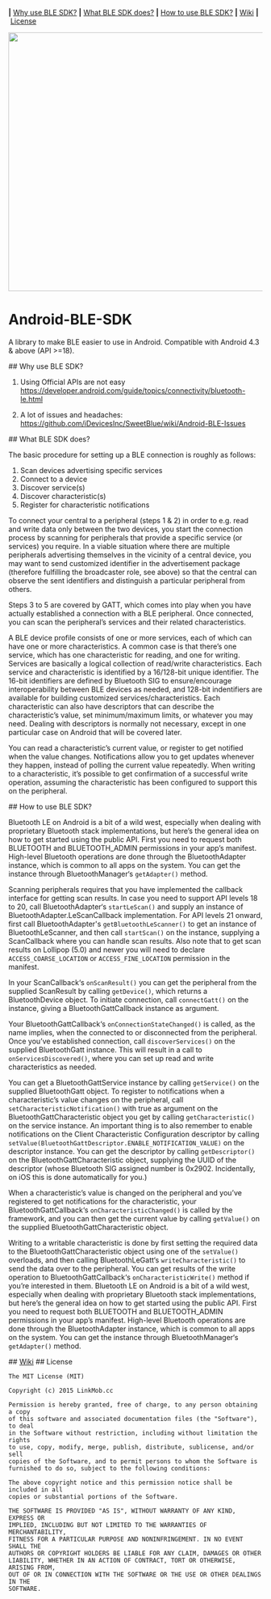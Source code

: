 <b>|</b>&nbsp;<a href='#Why use BLE SDK?'>Why use BLE SDK?</a>
<b>|</b>&nbsp;<a href='#What BLE SDK does?'>What BLE SDK does?</a>
<b>|</b>&nbsp;<a href='#How to use BLE SDK?'>How to use BLE SDK?</a>
<b>|</b>&nbsp;<a href="#Wiki">Wiki</a>
<b>|</b>&nbsp;<a href='#License'>License</a>


<img src="https://img.gadgethacks.com/img/70/27/63574905944081/0/android-basics-connect-bluetooth-device.1280x600.jpg" width="512">


# Android-BLE-SDK

A library to make BLE easier to use in Android. Compatible with Android 4.3 & above (API >=18).


<a name="Why use BLE SDK?"/>
## Why use BLE SDK?

1. Using Official APIs are not easy
https://developer.android.com/guide/topics/connectivity/bluetooth-le.html

2. A lot of issues and headaches:
https://github.com/iDevicesInc/SweetBlue/wiki/Android-BLE-Issues


<a name="What BLE SDK does?"/>
## What BLE SDK does?

The basic procedure for setting up a BLE connection is roughly as follows:

1. Scan devices advertising specific services
2. Connect to a device
3. Discover service(s)
4. Discover characteristic(s)
5. Register for characteristic notifications

To connect your central to a peripheral (steps 1 & 2) in order to e.g. read and write data only between the two devices, you start the connection process by scanning for peripherals that provide a specific service (or services) you require. In a viable situation where there are multiple peripherals advertising themselves in the vicinity of a central device, you may want to send customized identifier in the advertisement package (therefore fulfilling the broadcaster role, see above) so that the central can observe the sent identifiers and distinguish a particular peripheral from others.

Steps 3 to 5 are covered by GATT, which comes into play when you have actually established a connection with a BLE peripheral. Once connected, you can scan the peripheral’s services and their related characteristics.

A BLE device profile consists of one or more services, each of which can have one or more characteristics. A common case is that there’s one service, which has one characteristic for reading, and one for writing. Services are basically a logical collection of read/write characteristics. Each service and characteristic is identified by a 16/128-bit unique identifier. The 16-bit identifiers are defined by Bluetooth SIG to ensure/encourage interoperability between BLE devices as needed, and 128-bit indentifiers are available for building customized services/characteristics. Each characteristic can also have descriptors that can describe the characteristic’s value, set minimum/maximum limits, or whatever you may need. Dealing with descriptors is normally not necessary, except in one particular case on Android that will be covered later.

You can read a characteristic’s current value, or register to get notified when the value changes. Notifications allow you to get updates whenever they happen, instead of polling the current value repeatedly. When writing to a characteristic, it’s possible to get confirmation of a successful write operation, assuming the characteristic has been configured to support this on the peripheral.



<a name="How to use BLE SDK?"/>
## How to use BLE SDK?

Bluetooth LE on Android is a bit of a wild west, especially when dealing with proprietary Bluetooth stack implementations, but here’s the general idea on how to get started using the public API. First you need to request both BLUETOOTH and BLUETOOTH_ADMIN permissions in your app’s manifest. High-level Bluetooth operations are done through the BluetoothAdapter instance, which is common to all apps on the system. You can get the instance through BluetoothManager‘s `getAdapter()` method.

Scanning peripherals requires that you have implemented the callback interface for getting scan results. In case you need to support API levels 18 to 20, call BluetoothAdapter‘s `startLeScan()` and supply an instance of BluetoothAdapter.LeScanCallback implementation. For API levels 21 onward, first call BluetoothAdapter's `getBluetoothLeScanner()` to get an instance of BluetoothLeScanner, and then call `startScan()` on the instance, supplying a ScanCallback where you can handle scan results. Also note that to get scan results on Lollipop (5.0) and newer you will need to declare `ACCESS_COARSE_LOCATION` or `ACCESS_FINE_LOCATION` permission in the manifest.

In your ScanCallback‘s `onScanResult()` you can get the peripheral from the supplied ScanResult by calling `getDevice()`, which returns a BluetoothDevice object. To initiate connection, call `connectGatt()` on the instance, giving a BluetoothGattCallback instance as argument.

Your BluetoothGattCallback‘s `onConnectionStateChanged()` is called, as the name implies, when the connected to or disconnected from the peripheral. Once you’ve established connection, call `discoverServices()` on the supplied BluetoothGatt instance. This will result in a call to `onServicesDiscovered()`, where you can set up read and write characteristics as needed.

You can get a BluetoothGattService instance by calling `getService()` on the supplied BluetoothGatt object. To register to notifications when a characteristic’s value changes on the peripheral, call `setCharacteristicNotification()` with true as argument on the BluetoothGattCharacteristic object you get by calling `getCharacteristic()` on the service instance. An important thing is to also remember to enable notifications on the Client Characteristic Configuration descriptor by calling `setValue(BluetoothGattDescriptor.ENABLE_NOTIFICATION_VALUE)` on the descriptor instance. You can get the descriptor by calling `getDescriptor()` on the BluetoothGattCharacteristic object, supplying the UUID of the descriptor (whose Bluetooth SIG assigned number is 0x2902. Incidentally, on iOS this is done automatically for you.)

When a characteristic’s value is changed on the peripheral and you’ve registered to get notifications for the characteristic, your BluetoothGattCallback‘s `onCharacteristicChanged()` is called by the framework, and you can then get the current value by calling `getValue()` on the supplied BluetoothGattCharacteristic object.

Writing to a writable characteristic is done by first setting the required data to the BluetoothGattCharacteristic object using one of the `setValue()` overloads, and then calling BluetoothLeGatt‘s `writeCharacteristic()` to send the data over to the peripheral. You can get results of the write operation to BluetoothGattCallback‘s `onCharacteristicWrite()` method if you’re interested in them. Bluetooth LE on Android is a bit of a wild west, especially when dealing with proprietary Bluetooth stack implementations, but here’s the general idea on how to get started using the public API. First you need to request both BLUETOOTH and BLUETOOTH_ADMIN permissions in your app’s manifest. High-level Bluetooth operations are done through the BluetoothAdapter instance, which is common to all apps on the system. You can get the instance through BluetoothManager‘s `getAdapter()` method.



<a name="Wiki"/>
## <a href="https://github.com/Mylittleswift/Android-BLE-SDK/wiki">Wiki</a>


<a name="License"/>
## License

    The MIT License (MIT)

    Copyright (c) 2015 LinkMob.cc

    Permission is hereby granted, free of charge, to any person obtaining a copy
    of this software and associated documentation files (the "Software"), to deal
    in the Software without restriction, including without limitation the rights
    to use, copy, modify, merge, publish, distribute, sublicense, and/or sell
    copies of the Software, and to permit persons to whom the Software is
    furnished to do so, subject to the following conditions:

    The above copyright notice and this permission notice shall be included in all
    copies or substantial portions of the Software.

    THE SOFTWARE IS PROVIDED "AS IS", WITHOUT WARRANTY OF ANY KIND, EXPRESS OR
    IMPLIED, INCLUDING BUT NOT LIMITED TO THE WARRANTIES OF MERCHANTABILITY,
    FITNESS FOR A PARTICULAR PURPOSE AND NONINFRINGEMENT. IN NO EVENT SHALL THE
    AUTHORS OR COPYRIGHT HOLDERS BE LIABLE FOR ANY CLAIM, DAMAGES OR OTHER
    LIABILITY, WHETHER IN AN ACTION OF CONTRACT, TORT OR OTHERWISE, ARISING FROM,
    OUT OF OR IN CONNECTION WITH THE SOFTWARE OR THE USE OR OTHER DEALINGS IN THE
    SOFTWARE.

